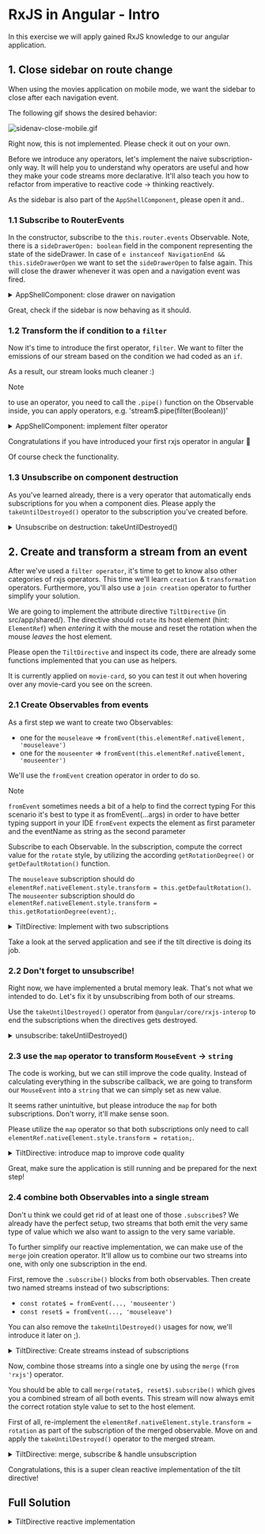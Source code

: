 # RxJS in Angular - Intro

In this exercise we will apply gained RxJS knowledge to our angular application.

## 1. Close sidebar on route change

When using the movies application on mobile mode, we want the sidebar to close after each navigation event.

The following gif shows the desired behavior:

![sidenav-close-mobile.gif](images%2Fsidenav-close-mobile.gif)

Right now, this is not implemented. Please check it out on your own.

Before we introduce any operators, let's implement the naive subscription-only way. It will help you to understand
why operators are useful and how they make your code streams more declarative. 
It'll also teach you how to refactor from imperative to reactive code -> thinking reactively.

As the sidebar is also part of the `AppShellComponent`, please open it and..

### 1.1 Subscribe to RouterEvents

In the constructor, subscribe to the `this.router.events` Observable.
Note, there is a `sideDrawerOpen: boolean` field in the component representing the state
of the sideDrawer.
In case of `e instanceof NavigationEnd && this.sideDrawerOpen` we want to
set the `sideDrawerOpen` to false again. This will close the drawer whenever it was
open and a navigation event was fired.


<details>
  <summary>AppShellComponent: close drawer on navigation</summary>


```ts
// src/app/app-shell/app-shell.component.ts


constructor() {
  this.router.events.subscribe((e) => {
    if (e instanceof NavigationEnd && this.sideDrawerOpen) {
      this.sideDrawerOpen = false;
    }
  });
}

```
</details>

Great, check if the sidebar is now behaving as it should.

### 1.2 Transform the if condition to a `filter`

Now it's time to introduce the first operator, `filter`. We want to filter the
emissions of our stream based on the condition we had coded as an `if`.

As a result, our stream looks much cleaner :)

> [!NOTE]
> to use an operator, you need to call the `.pipe()` function on the Observable
> inside, you can apply operators, e.g. 'stream$.pipe(filter(Boolean))'

<details>
  <summary>AppShellComponent: implement filter operator</summary>


```ts
// src/app/app-shell/app-shell.component.ts

import { filter } from 'rxjs';

constructor() {
  this.router.events.pipe(
    filter(e => e instanceof NavigationEnd && this.sideDrawerOpen)
  ).subscribe((e) => {
    this.sideDrawerOpen = false;
  });
}

```
</details>

Congratulations if you have introduced your first rxjs operator in angular 🥳

Of course check the functionality.

### 1.3 Unsubscribe on component destruction

As you've learned already, there is a very operator that automatically ends subscriptions for you when a component dies.
Please apply the `takeUntilDestroyed()` operator to the subscription you've created before.

<details>
  <summary>Unsubscribe on destruction: takeUntilDestroyed()</summary>

```ts
import { takeUntilDestroyed } from '@angular/core/rxjs-interop';
import { filter } from 'rxjs';

constructor()
{
  this.router.events.pipe(
    filter(e => e instanceof NavigationEnd && this.sideDrawerOpen),
    takeUntilDestroyed()
  ).subscribe((e) => {
    this.sideDrawerOpen = false;
  });
}


```

</details>


## 2. Create and transform a stream from an event

After we've used a `filter operator`, it's time to get to know also other categories
of rxjs operators. This time we'll learn `creation` & `transformation` operators. Furthermore,
you'll also use a `join creation` operator to further simplify your solution.

We are going to implement the attribute directive `TiltDirective` (in src/app/shared/).
The directive should `rotate` its host element (hint: `ElementRef`) when _entering_ it with the mouse
and reset the rotation when the mouse _leaves_ the host element.

Please open the `TiltDirective` and inspect its code, there are already some functions implemented that you can use as helpers.

It is currently applied on `movie-card`, so you can test it out when hovering over any movie-card you see on the screen.

### 2.1 Create Observables from events

As a first step we want to create two Observables:
* one for the `mouseleave` => `fromEvent(this.elementRef.nativeElement, 'mouseleave')`
* one for the `mouseenter` => `fromEvent(this.elementRef.nativeElement, 'mouseenter')`

We'll use the `fromEvent` creation operator in order to do so.

> [!NOTE]
> `fromEvent` sometimes needs a bit of a help to find the correct typing
> For this scenario it's best to type it as fromEvent<MouseEvent>(...args)
> in order to have better typing support in your IDE
> `fromEvent` expects the element as first parameter and the eventName as string
as the second parameter

Subscribe to each Observable. In the subscription, compute the correct value for the `rotate` style, by utilizing
the according `getRotationDegree()` or `getDefaultRotation()` function.

The `mouseleave` subscription should do `elementRef.nativeElement.style.transform = this.getDefaultRotation()`.
The `mouseenter` subscription should do `elementRef.nativeElement.style.transform = this.getRotationDegree(event);`.


<details>
  <summary>TiltDirective: Implement with two subscriptions</summary>


```ts
// src/app/shared/tilt.directive.ts
import { fromEvent } from 'rxjs';

constructor(
  private elementRef: ElementRef<HTMLElement>
) {
  fromEvent<MouseEvent>(elementRef.nativeElement, 'mouseenter').subscribe(
    (event) => {
      elementRef.nativeElement.style.transform =
        this.getRotationDegree(event);
    },
  );
  fromEvent<MouseEvent>(elementRef.nativeElement, 'mouseleave').subscribe(
    () => {
      elementRef.nativeElement.style.transform = this.getDefaultRotation();
    },
  );
}

```
</details>

Take a look at the served application and see if the tilt directive is doing its job.

### 2.2 Don't forget to unsubscribe!

Right now, we have implemented a brutal memory leak. That's not what we intended to do. Let's fix it by unsubscribing from 
both of our streams.

Use the `takeUntilDestroyed()` operator from `@angular/core/rxjs-interop` to end the subscriptions when the directives gets destroyed.

<details>
  <summary>unsubscribe: takeUntilDestroyed()</summary>

```ts
import { takeUntilDestroyed } from '@angular/core/rxjs-interop';

fromEvent<MouseEvent>(elementRef.nativeElement, 'mouseenter')
  .pipe(takeUntilDestroyed())
  .subscribe((event) => {
    elementRef.nativeElement.style.transform =
      this.getRotationDegree(event);
  });
fromEvent<MouseEvent>(elementRef.nativeElement, 'mouseleave')
  .pipe(takeUntilDestroyed())
  .subscribe(() => {
    elementRef.nativeElement.style.transform = this.getDefaultRotation();
  });

```

</details>

### 2.3 use the `map` operator to transform `MouseEvent` -> `string`

The code is working, but we can still improve the code quality.
Instead of calculating everything in the subscribe callback, we are going
to transform our `MouseEvent` into a `string` that we can simply
set as new value.

It seems rather unintuitive, but please introduce the `map` for both
subscriptions. Don't worry, it'll make sense soon.

Please utilize the `map` operator so that both subscriptions only need to call `elementRef.nativeElement.style.transform = rotation;`.


<details>
  <summary>TiltDirective: introduce map to improve code quality</summary>


```ts
// src/app/shared/tilt.directive.ts
import { takeUntilDestroyed } from '@angular/core/rxjs-interop';
import { fromEvent, map } from 'rxjs';

constructor(
  private elementRef: ElementRef<HTMLElement>
) {
  fromEvent<MouseEvent>(elementRef.nativeElement, 'mouseenter')
    .pipe(
      map((event) => this.getRotationDegree(event)),
      takeUntilDestroyed(),
    )
    .subscribe((rotation) => {
      elementRef.nativeElement.style.transform = rotation;
    });
  fromEvent<MouseEvent>(elementRef.nativeElement, 'mouseleave')
    .pipe(
      map(() => this.getDefaultRotation()),
      takeUntilDestroyed(),
    )
    .subscribe((rotation) => {
      elementRef.nativeElement.style.transform = rotation;
    });
}

```
</details>

Great, make sure the application is still running and be prepared for the next step!

### 2.4 combine both Observables into a single stream

Don't u think we could get rid of at least one of those `.subscribe`s?
We already have the perfect setup, two streams that both emit the very same type of value which 
we also want to assign to the very same variable.

To further simplify our reactive implementation, we can make use of the
`merge` join creation operator. It'll allow us to combine our two streams into one, with
only one subscription in the end.

First, remove the `.subscribe()` blocks from both observables.
Then create two named streams instead of two subscriptions:
* `const rotate$ = fromEvent(..., 'mouseenter')`
* `const reset$ = fromEvent(..., 'mouseleave')`

You can also remove the `takeUntilDestroyed()` usages for now, we'll introduce it later on ;).

<details>
  <summary>TiltDirective: Create streams instead of subscriptions</summary>


```ts
// src/app/shared/tilt.directive.ts

constructor(
  private elementRef: ElementRef<HTMLElement>
) {
  const rotate$ = fromEvent<MouseEvent>(
    elementRef.nativeElement,
    'mouseenter',
  ).pipe(map((event) => this.getRotationDegree(event)));
  
  const reset$ = fromEvent<MouseEvent>(
    elementRef.nativeElement,
    'mouseleave',
  ).pipe(map(() => this.getDefaultRotation()));
}

```
</details>

Now, combine those streams into a single one by using the `merge` (`from 'rxjs'`) operator.

You should be able to call `merge(rotate$, reset$).subscribe()` which gives you a combined stream
of all both events. 
This stream will now always emit the correct rotation style value to set to the host element.

First of all, re-implement the `elementRef.nativeElement.style.transform = rotation` as part of the subscription of the 
merged observable.
Move on and apply the `takeUntilDestroyed()` operator to the merged stream.

<details>
  <summary>TiltDirective: merge, subscribe & handle unsubscription</summary>


```ts
// src/app/shared/tilt.directive.ts
import { takeUntilDestroyed } from '@angular/core/rxjs-interop';
import { fromEvent, map, merge } from 'rxjs';


constructor(
  private elementRef: ElementRef<HTMLElement>
) {
  const rotate$ = fromEvent<MouseEvent>(
    elementRef.nativeElement,
    'mouseenter',
  ).pipe(map((event) => this.getRotationDegree(event)));
  const reset$ = fromEvent<MouseEvent>(
    elementRef.nativeElement,
    'mouseleave',
  ).pipe(map(() => this.getDefaultRotation()));

  merge(rotate$, reset$)
    .pipe(takeUntilDestroyed())
    .subscribe((rotation) => {
      elementRef.nativeElement.style.transform = rotation;
    });
}

```
</details>

Congratulations, this is a super clean reactive implementation of the tilt directive!

## Full Solution

<details>
  <summary>TiltDirective reactive implementation</summary>

```ts

import { Directive, ElementRef, input } from '@angular/core';
import { takeUntilDestroyed } from '@angular/core/rxjs-interop';
import { fromEvent, map, merge } from 'rxjs';

@Directive({
  selector: '[tilt]',
  standalone: true,
})
export class TiltDirective {
  tiltDegree = input(5);

  constructor(private elementRef: ElementRef<HTMLElement>) {
    const rotate$ = fromEvent<MouseEvent>(
      elementRef.nativeElement,
      'mouseenter',
    ).pipe(map((event) => this.getRotationDegree(event)));
    const reset$ = fromEvent<MouseEvent>(
      elementRef.nativeElement,
      'mouseleave',
    ).pipe(map(() => this.getDefaultRotation()));

    merge(rotate$, reset$)
      .pipe(takeUntilDestroyed())
      .subscribe((rotation) => {
        elementRef.nativeElement.style.transform = rotation;
      });
  }

  getRotationDegree(event: MouseEvent) {
    const pos = this.determineDirection(event.pageX);
    return `rotate(${pos === 0 ? `${this.tiltDegree()}deg` : `${-this.tiltDegree()}deg`})`;
  }

  getDefaultRotation() {
    return 'rotate(0deg)';
  }

  /**
   *
   * returns 0 if entered from left, 1 if entered from right
   */
  determineDirection(pos: number): 0 | 1 {
    const width = this.elementRef.nativeElement.clientWidth;
    const middle =
      this.elementRef.nativeElement.getBoundingClientRect().left + width / 2;
    return pos > middle ? 1 : 0;
  }
}


```

</details>
